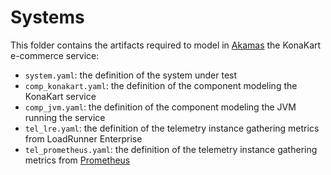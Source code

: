 # Systems

This folder contains the artifacts required to model in [Akamas][Site] the KonaKart e-commerce service:

* `system.yaml`: the definition of the system under test
* `comp_konakart.yaml`: the definition of the component modeling the KonaKart service
* `comp_jvm.yaml`: the definition of the component modeling the JVM running the service
* `tel_lre.yaml`: the definition of the telemetry instance gathering metrics from LoadRunner Enterprise
* `tel_prometheus.yaml`: the definition of the telemetry instance gathering metrics from [Prometheus][Prom]

[Site]: https://www.akamas.io/
[Prom]: https://prometheus.io/
